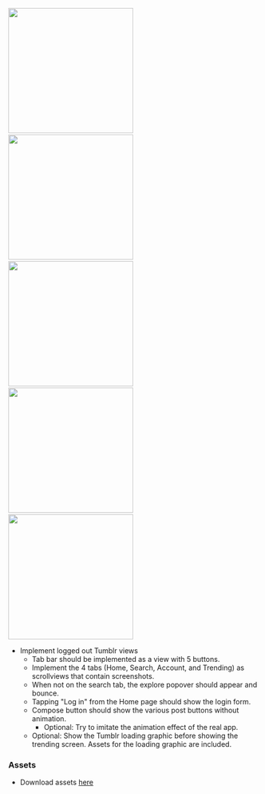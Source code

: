 <img src="http://i.imgur.com/byaRw1al.png" width="250" />&nbsp;&nbsp;<img src="http://i.imgur.com/3Nteydql.png" width="250" />&nbsp;&nbsp;<img src="http://i.imgur.com/7MnNE96l.png" width="250"/>&nbsp;&nbsp;<img src="http://i.imgur.com/YBpbPgVl.png" width="250" />&nbsp;&nbsp;<img src="http://i.imgur.com/5tLj268l.png" width="250" />

- Implement logged out Tumblr views
  - Tab bar should be implemented as a view with 5 buttons.
  - Implement the 4 tabs (Home, Search, Account, and Trending) as scrollviews that contain screenshots.
  - When not on the search tab, the explore popover should appear and bounce.
  - Tapping "Log in" from the Home page should show the login form.
  - Compose button should show the various post buttons without animation.
    - Optional: Try to imitate the animation effect of the real app. 
  - Optional: Show the Tumblr loading graphic before showing the trending screen. Assets for the loading graphic are included.

### Assets

- Download assets [here](https://www.dropbox.com/s/eoiynjsoncm8mp3/tumblr.zip)
